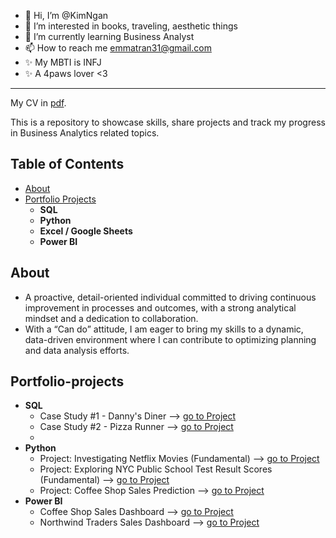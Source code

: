 - 👋 Hi, I’m @KimNgan
- 👀 I’m interested in books, traveling, aesthetic things
- 🌱 I’m currently learning Business Analyst
- 📫 How to reach me emmatran31@gmail.com
- ✨ My MBTI is INFJ
- ✨ A 4paws lover <3
-----------

My CV in [pdf](https://github.com/Kimngantr-da/My-CV/blob/main/Tran%20Thi%20Kim%20NGAN.pdf).

This is a repository to showcase skills, share projects and track my progress in Business Analytics related topics.

## Table of Contents

- [About](#About)
- [Portfolio Projects](#portfolio-projects)
   - **SQL**
   - **Python**
   - **Excel / Google Sheets**
   - **Power BI** 

## About
- A proactive, detail-oriented individual committed to driving continuous improvement in processes and outcomes,
  with a strong analytical mindset and a dedication to collaboration. 
- With a “Can do” attitude, I am eager to bring my skills to a dynamic, data-driven environment
  where I can contribute to optimizing planning and data analysis efforts.

## Portfolio-projects
- **SQL**
    - Case Study #1 - Danny's Diner --> [go to Project]()
    - Case Study #2 - Pizza Runner --> [go to Project]()
    - 
- **Python**
    - Project: Investigating Netflix Movies (Fundamental) --> [go to Project]()
    - Project: Exploring NYC Public School Test Result Scores (Fundamental) --> [go to Project]()
    - Project: Coffee Shop Sales Prediction --> [go to Project]()
- **Power BI**
   - Coffee Shop Sales Dashboard --> [go to Project](https://github.com/Kimngantr-da/Coffee_Shop_Sales_Dashborad/blob/main/README.md)
   - Northwind Traders Sales Dashboard --> [go to Project]()
